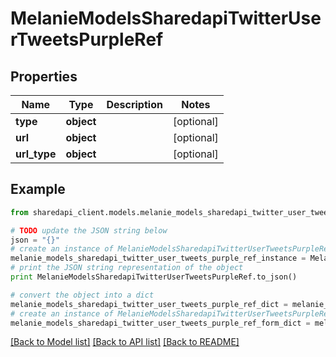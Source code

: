# MelanieModelsSharedapiTwitterUserTweetsPurpleRef


## Properties
Name | Type | Description | Notes
------------ | ------------- | ------------- | -------------
**type** | **object** |  | [optional] 
**url** | **object** |  | [optional] 
**url_type** | **object** |  | [optional] 

## Example

```python
from sharedapi_client.models.melanie_models_sharedapi_twitter_user_tweets_purple_ref import MelanieModelsSharedapiTwitterUserTweetsPurpleRef

# TODO update the JSON string below
json = "{}"
# create an instance of MelanieModelsSharedapiTwitterUserTweetsPurpleRef from a JSON string
melanie_models_sharedapi_twitter_user_tweets_purple_ref_instance = MelanieModelsSharedapiTwitterUserTweetsPurpleRef.from_json(json)
# print the JSON string representation of the object
print MelanieModelsSharedapiTwitterUserTweetsPurpleRef.to_json()

# convert the object into a dict
melanie_models_sharedapi_twitter_user_tweets_purple_ref_dict = melanie_models_sharedapi_twitter_user_tweets_purple_ref_instance.to_dict()
# create an instance of MelanieModelsSharedapiTwitterUserTweetsPurpleRef from a dict
melanie_models_sharedapi_twitter_user_tweets_purple_ref_form_dict = melanie_models_sharedapi_twitter_user_tweets_purple_ref.from_dict(melanie_models_sharedapi_twitter_user_tweets_purple_ref_dict)
```
[[Back to Model list]](../README.md#documentation-for-models) [[Back to API list]](../README.md#documentation-for-api-endpoints) [[Back to README]](../README.md)


